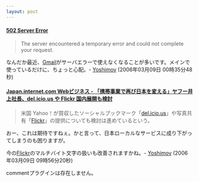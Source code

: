 ```yaml
---
layout: post
---
```

<h4><a href="https://mail.google.com/mail/">502 Server Error</a></h4>
<blockquote><p>The server encountered a temporary error and could not complete your request.</p>
</blockquote>
<p>なんだか最近、<a href="http://mail.google.com/">Gmail</a>がサーバエラーで使えなくなることが多いです。メインで使っているだけに、ちょっと心配。- <a href="/?page=Yoshimov" class="wikipage">Yoshimov</a> (2006年03月09日 00時35分48秒)</p>
<h4><a href="http://japan.internet.com/busnews/20060309/5.html?rss">Japan.internet.com Webビジネス - 「携帯事業で再び日本を変える」ヤフー井上社長、del.icio.us や Flickr 国内展開も検討</a></h4>
<blockquote><p>米国 Yahoo！が買収したソーシャルブックマーク「<a href="http://delicious.com/">del.icio.us</a>」や写真共有「<a href="http://flickr.com/">Flickr</a>」の提供についても検討は進めているという。</p>
</blockquote>
<p>おー、これは期待ですねぇ。かと言って、日本ローカルなサービスに成り下がってしまうのも困りますが。</p>
<p>今の<a href="http://flickr.com/">Flickr</a>のマルチバイト文字の扱いも改善されますかね。- <a href="/?page=Yoshimov" class="wikipage">Yoshimov</a> (2006年03月09日 09時56分20秒)</p>
<p><span class="error">commentプラグインは存在しません。</span> </p>
